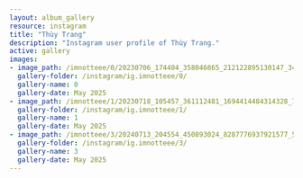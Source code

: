 ```yaml
---
layout: album_gallery
resource: instagram
title: "Thùy Trang"
description: "Instagram user profile of Thùy Trang."
active: gallery
images: 
- image_path: /imnotteee/0/20230706_174404_358046865_212122895130147_3465706036350743692_n.jpg
  gallery-folder: /instagram/ig.imnotteee/0/
  gallery-name: 0
  gallery-date: May 2025
- image_path: /imnotteee/1/20230718_105457_361112481_1694414484314328_7338936246493436190_n.jpg
  gallery-folder: /instagram/ig.imnotteee/1/
  gallery-name: 1
  gallery-date: May 2025
- image_path: /imnotteee/3/20240713_204554_450893024_8287776937921577_5352951908113650865_n.jpg
  gallery-folder: /instagram/ig.imnotteee/3/
  gallery-name: 3
  gallery-date: May 2025
---
```

